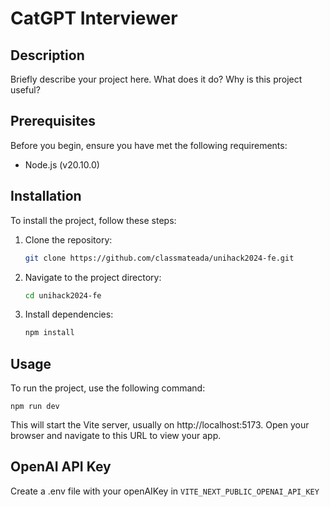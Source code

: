 # CatGPT Interviewer

## Description

Briefly describe your project here. What does it do? Why is this project useful?

## Prerequisites

Before you begin, ensure you have met the following requirements:

- Node.js (v20.10.0)

## Installation

To install the project, follow these steps:

1. Clone the repository:
   ```bash
   git clone https://github.com/classmateada/unihack2024-fe.git
   ```
2. Navigate to the project directory:
   ```bash
   cd unihack2024-fe
   ```
3. Install dependencies:
   ```bash
   npm install
   ```

## Usage

To run the project, use the following command:

```
npm run dev
```

This will start the Vite server, usually on http://localhost:5173. Open your browser and navigate to this URL to view your app.

## OpenAI API Key

Create a .env file with your openAIKey in `VITE_NEXT_PUBLIC_OPENAI_API_KEY`
